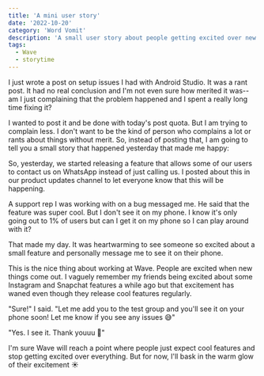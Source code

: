 ```yaml
---
title: 'A mini user story'
date: '2022-10-20'
category: 'Word Vomit'
description: 'A small user story about people getting excited over new app features'
tags:
  - Wave
  - storytime
---
```


I just wrote a post on setup issues I had with Android Studio. It was a rant post. It had no real conclusion and I'm not even sure how merited it was-- am I just complaining that the problem happened and I spent a really long time fixing it? 

I wanted to post it and be done with today's post quota. But I am trying to complain less. I don't want to be the kind of person who complains a lot or rants about things without merit. So, instead of posting that, I am going to tell you a small story that happened yesterday that made me happy:

So, yesterday, we started releasing a feature that allows some of our users to contact us on WhatsApp instead of just calling us. I posted about this in our product updates channel to let everyone know that this will be happening.

A support rep I was working with on a bug messaged me. He said that the feature was super cool. But I don't see it on my phone. I know it's only going out to 1% of users but can I get it on my phone so I can play around with it?

That made my day. It was heartwarming to see someone so excited about a small feature and personally message me to see it on their phone.

This is the nice thing about working at Wave. People are excited when new things come out. I vaguely remember my friends being excited about some Instagram and Snapchat features a while ago but that excitement has waned even though they release cool features regularly.

"Sure!" I said. "Let me add you to the test group and you'll see it on your phone soon! Let me know if you see any issues 😅"

"Yes. I see it.
Thank youuu 🥰"

I'm sure Wave will reach a point where people just expect cool features and stop getting excited over everything. But for now, I'll bask in the warm glow of their excitement ☀️
